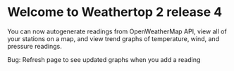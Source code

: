 Welcome to Weathertop 2 release 4
==============================

You can now autogenerate readings from OpenWeatherMap API, view all of your stations on a map, and view trend graphs of temperature, wind, and pressure readings.

Bug: Refresh page to see updated graphs when you add a reading